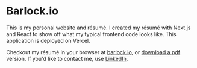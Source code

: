 # Barlock.io

This is my personal website and résumé. I created my résumé with Next.js and React to 
show off what my typical frontend code looks like. This application is deployed on Vercel.

Checkout my résumé in your browser at [barlock.io](https://barlock.io), or [download a pdf](https://barlock.io/resume) version. 
If you'd like to contact me, use [LinkedIn](https://linkedin.com/in/barlock).
